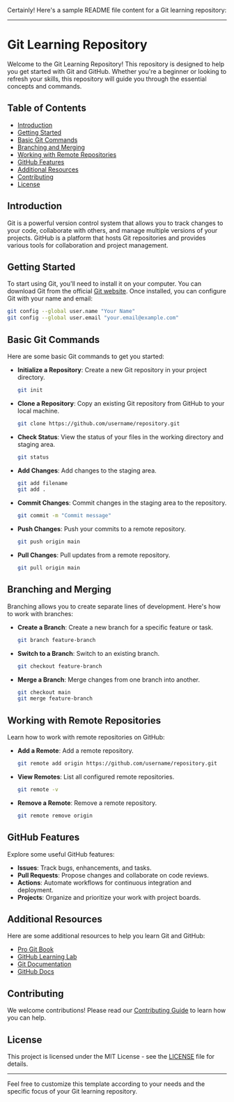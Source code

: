Certainly! Here's a sample README file content for a Git learning repository:

---

# Git Learning Repository

Welcome to the Git Learning Repository! This repository is designed to help you get started with Git and GitHub. Whether you're a beginner or looking to refresh your skills, this repository will guide you through the essential concepts and commands.

## Table of Contents

- [Introduction](#introduction)
- [Getting Started](#getting-started)
- [Basic Git Commands](#basic-git-commands)
- [Branching and Merging](#branching-and-merging)
- [Working with Remote Repositories](#working-with-remote-repositories)
- [GitHub Features](#github-features)
- [Additional Resources](#additional-resources)
- [Contributing](#contributing)
- [License](#license)

## Introduction

Git is a powerful version control system that allows you to track changes to your code, collaborate with others, and manage multiple versions of your projects. GitHub is a platform that hosts Git repositories and provides various tools for collaboration and project management.

## Getting Started

To start using Git, you'll need to install it on your computer. You can download Git from the official [Git website](https://git-scm.com/). Once installed, you can configure Git with your name and email:

```sh
git config --global user.name "Your Name"
git config --global user.email "your.email@example.com"
```

## Basic Git Commands

Here are some basic Git commands to get you started:

- **Initialize a Repository**: Create a new Git repository in your project directory.
  ```sh
  git init
  ```

- **Clone a Repository**: Copy an existing Git repository from GitHub to your local machine.
  ```sh
  git clone https://github.com/username/repository.git
  ```

- **Check Status**: View the status of your files in the working directory and staging area.
  ```sh
  git status
  ```

- **Add Changes**: Add changes to the staging area.
  ```sh
  git add filename
  git add .
  ```

- **Commit Changes**: Commit changes in the staging area to the repository.
  ```sh
  git commit -m "Commit message"
  ```

- **Push Changes**: Push your commits to a remote repository.
  ```sh
  git push origin main
  ```

- **Pull Changes**: Pull updates from a remote repository.
  ```sh
  git pull origin main
  ```

## Branching and Merging

Branching allows you to create separate lines of development. Here's how to work with branches:

- **Create a Branch**: Create a new branch for a specific feature or task.
  ```sh
  git branch feature-branch
  ```

- **Switch to a Branch**: Switch to an existing branch.
  ```sh
  git checkout feature-branch
  ```

- **Merge a Branch**: Merge changes from one branch into another.
  ```sh
  git checkout main
  git merge feature-branch
  ```

## Working with Remote Repositories

Learn how to work with remote repositories on GitHub:

- **Add a Remote**: Add a remote repository.
  ```sh
  git remote add origin https://github.com/username/repository.git
  ```

- **View Remotes**: List all configured remote repositories.
  ```sh
  git remote -v
  ```

- **Remove a Remote**: Remove a remote repository.
  ```sh
  git remote remove origin
  ```

## GitHub Features

Explore some useful GitHub features:

- **Issues**: Track bugs, enhancements, and tasks.
- **Pull Requests**: Propose changes and collaborate on code reviews.
- **Actions**: Automate workflows for continuous integration and deployment.
- **Projects**: Organize and prioritize your work with project boards.

## Additional Resources

Here are some additional resources to help you learn Git and GitHub:

- [Pro Git Book](https://git-scm.com/book/en/v2)
- [GitHub Learning Lab](https://lab.github.com/)
- [Git Documentation](https://git-scm.com/doc)
- [GitHub Docs](https://docs.github.com/)

## Contributing

We welcome contributions! Please read our [Contributing Guide](CONTRIBUTING.md) to learn how you can help.

## License

This project is licensed under the MIT License - see the [LICENSE](LICENSE) file for details.

---

Feel free to customize this template according to your needs and the specific focus of your Git learning repository.
